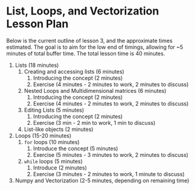 # List, Loops, and Vectorization Lesson Plan

Below is the current outline of lesson 3, and the approximate times estimated. The goal is to aim for the low end of timings, allowing for ~5 minutes of total buffer time. The total lesson time is 40 minutes.

1. Lists (18 minutes)
    1. Creating and accessing lists (6 minutes)
        1. Introducing the concept (2 minutes)
        2. Exercise (4 minutes - 2 minutes to work, 2 minutes to discuss)
    2. Nested Loops and Multidimensional matrices (6 minutes)
        1. Introducing the concept (2 minutes)
        2. Exercise (4 minutes - 2 minutes to work, 2 minutes to discuss)
    3. Editing Lists (5 minutes)
        1. Introducing the concept (2 minutes)
        2. Exercise (3 min - 2 min to work, 1 min to discuss)
    4. List-like objects (2 minutes)
2. Loops (15-20 minutes)
    1. `for` loops (10 minutes)
        1. Introduce the concept (5 minutes)
        2. Exercise (5 minutes - 3 minutes to work, 2 minutes to discuss)
    2. `while` loops (5 minutes)
        1. Introduce (2 minutes)
        2. Exercise (3 minutes - 2 minutes to work, 1 minute to discuss)
3. Numpy and Vectorization (2-5 minutes, depending on remaining time)